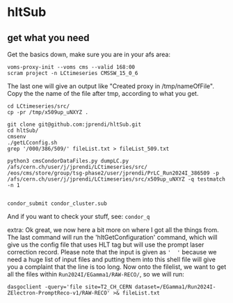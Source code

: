 # hltSub
## get what you need
Get the basics down, make sure you are in your afs area:
```
voms-proxy-init --voms cms --valid 168:00
scram project -n LCtimeseries CMSSW_15_0_6
```
The last one will give an output like "Created proxy in /tmp/nameOfFile". Copy the the name of the file after tmp, according to what you get.
```
cd LCtimeseries/src/
cp -pr /tmp/x509up_uNXYZ .

git clone git@github.com:jprendi/hltSub.git
cd hltSub/
cmsenv
./getLCconfig.sh
grep '/000/386/509/' fileList.txt > fileList_509.txt
```

```
python3 cmsCondorDataFiles.py dumpLC.py /afs/cern.ch/user/j/jprendi/LCtimeseries/src/ /eos/cms/store/group/tsg-phase2/user/jprendi/PrLC_Run2024I_386509 -p /afs/cern.ch/user/j/jprendi/LCtimeseries/src/x509up_uNXYZ -q testmatch -n 1


condor_submit condor_cluster.sub
```
And if you want to check your stuff, see: `condor_q`

extra:
Ok great, we now here a bit more on where I got all the things from. The last command will run the 'hltGetConfiguration' command, which will give us the config file that uses HLT tag but will use the prompt laser correction record. Please note that the input is given as ` '  ' ` because we need a huge list of input files and putting them into this shell file will give you a complaint that the line is too long.
Now onto the filelist, we want to get all the files within `Run2024I/EGamma1/RAW-RECO/`, so we will run:
```
dasgoclient -query='file site=T2_CH_CERN dataset=/EGamma1/Run2024I-ZElectron-PromptReco-v1/RAW-RECO' >& fileList.txt 
```
